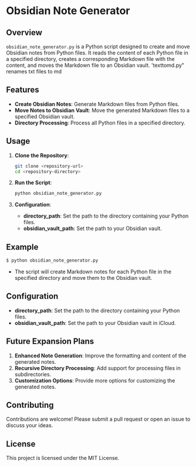 
# Obsidian Note Generator

## Overview
`obsidian_note_generator.py` is a Python script designed to create and move Obsidian notes from Python files. It reads the content of each Python file in a specified directory, creates a corresponding Markdown file with the content, and moves the Markdown file to an Obsidian vault.
'texttomd.py" renames txt files to md

## Features
- **Create Obsidian Notes**: Generate Markdown files from Python files.
- **Move Notes to Obsidian Vault**: Move the generated Markdown files to a specified Obsidian vault.
- **Directory Processing**: Process all Python files in a specified directory.

## Usage
1. **Clone the Repository**:
    ```bash
    git clone <repository-url>
    cd <repository-directory>
    ```

2. **Run the Script**:
    ```bash
    python obsidian_note_generator.py
    ```

3. **Configuration**:
   - **directory_path**: Set the path to the directory containing your Python files.
   - **obsidian_vault_path**: Set the path to your Obsidian vault.

## Example
```bash
$ python obsidian_note_generator.py
```
- The script will create Markdown notes for each Python file in the specified directory and move them to the Obsidian vault.

## Configuration
- **directory_path**: Set the path to the directory containing your Python files.
- **obsidian_vault_path**: Set the path to your Obsidian vault in iCloud.

## Future Expansion Plans
1. **Enhanced Note Generation**: Improve the formatting and content of the generated notes.
2. **Recursive Directory Processing**: Add support for processing files in subdirectories.
3. **Customization Options**: Provide more options for customizing the generated notes.

## Contributing
Contributions are welcome! Please submit a pull request or open an issue to discuss your ideas.

## License
This project is licensed under the MIT License.
